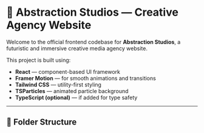 # 🌌 Abstraction Studios — Creative Agency Website

Welcome to the official frontend codebase for **Abstraction Studios**, a futuristic and immersive creative media agency website.

This project is built using:

- **React** — component-based UI framework
- **Framer Motion** — for smooth animations and transitions
- **Tailwind CSS** — utility-first styling
- **TSParticles** — animated particle background
- **TypeScript (optional)** — if added for type safety

---

## 📁 Folder Structure

